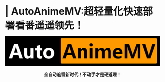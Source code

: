 <font size=6>**| AutoAnimeMV:超轻量化快速部署看番遥遥领先！**</font>
<div align="center">
  <a href="https://github.com/Abcuders/AutoAnimeMV">
    <img src="https://github.com/Abcuders/AutoAnimeMv/blob/v3.X/Image/logo.png?raw=true">
  </a>

**全自动追番新时代！不动手才是硬道理！**

</div>